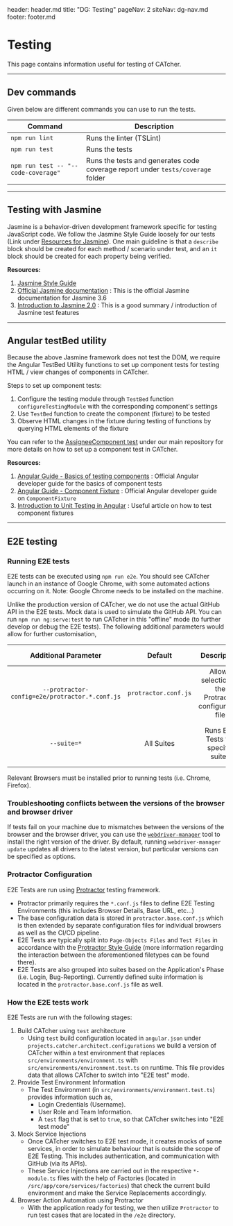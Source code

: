 <frontmatter>
  header: header.md
  title: "DG: Testing"
  pageNav: 2
  siteNav: dg-nav.md
  footer: footer.md
</frontmatter>

# Testing

This page contains information useful for testing of CATcher.

-------------------------------------------------------------------------------------

## Dev commands

Given below are different commands you can use to run the tests.

|Command|Description|
|--|--|
 | `npm run lint` | Runs the linter (TSLint) |
 | `npm run test` | Runs the tests           |
 | `npm run test -- "--code-coverage"` | Runs the tests and generates code coverage report under `tests/coverage` folder |

-------------------------------------------------------------------------------------

## Testing with Jasmine

Jasmine is a behavior-driven development framework specific for testing JavaScript code. We follow the Jasmine Style Guide loosely for our tests (Link under [Resources for Jasmine](#resources-for-jasmine)). One main guideline is that a `describe` block should be created for each method / scenario under test, and an `it` block should be created for each property being verified.

****Resources:****

1. [Jasmine Style Guide](https://github.com/CareMessagePlatform/jasmine-styleguide)
2. [Official Jasmine documentation](https://jasmine.github.io/api/3.6/global) : This is the official Jasmine documentation for Jasmine 3.6
3. [Introduction to Jasmine 2.0](https://jasmine.github.io/2.0/introduction.html) : This is a good summary / introduction of Jasmine test features

-------------------------------------------------------------------------------------

## Angular testBed utility

Because the above Jasmine framework does not test the DOM, we require the Angular TestBed Utility functions to set up component tests for testing HTML / view changes of components in CATcher.

Steps to set up component tests:
1. Configure the testing module through `TestBed` function `configureTestingModule` with the corresponding component's settings
2. Use `TestBed` function to create the component (fixture) to be tested
3. Observe HTML changes in the fixture during testing of functions by querying HTML elements of the fixture

You can refer to the [AssigneeComponent test](https://github.com/CATcher-org/CATcher/blob/master/tests/app/shared/issue/assignee/assignee.component.spec.ts) under our main repository for more details on how to set up a component test in CATcher.

****Resources:****
1. [Angular Guide - Basics of testing components](https://angular.io/guide/testing-components-basics) : Official Angular developer guide for the basics of component tests
2. [Angular Guide - Component Fixture](https://angular.io/api/core/testing/ComponentFixture) : Official Angular developer guide on `ComponentFixture`
3. [Introduction to Unit Testing in Angular](https://www.digitalocean.com/community/tutorials/angular-introduction-unit-testing#:~:text=Fixtures%20have%20access%20to%20a,Angular%20to%20run%20change%20detection.) : Useful article on how to test component fixtures

-------------------------------------------------------------------------------------

## E2E testing

### Running E2E tests

<tooltip content="end-to-end tests">E2E tests</tooltip> can be executed using `npm run e2e`. You should see CATcher launch in an instance of Google Chrome, with some automated actions occurring on it. Note: Google Chrome needs to be installed on the machine.

Unlike the production version of CATcher, we do not use the actual GitHub API in the E2E tests. Mock data is used to simulate the GitHub API. You can run `npm run ng:serve:test` to run CATcher in this "offline" mode (to further develop or debug the E2E tests).
The following additional parameters would allow for further customisation,

| Additional Parameter | Default | Description | Full Command Example | Command Explanation
| :---: | :---: | :-----: | :-------: | :------: |
| `--protractor-config=e2e/protractor.*.conf.js` | `protractor.conf.js` | Allows selection of the Protractor configuration file | `npm run e2e -- --protractor-config=e2e/protractor.firefox.conf.js` | Runs E2E Tests on the Firefox Browser |
| `--suite=*` | All Suites | Runs E2E Tests for specific suites | `npm run e2e -- --suite=login,bugReporting` | Run E2E Tests from Login and BugReporting Suites only |

<box type="warning" seamless>

Relevant Browsers must be installed prior to running tests (i.e. Chrome, Firefox).
</box>

### Troubleshooting conflicts between the versions of the browser and browser driver

If tests fail on your machine due to mismatches between the versions of the browser and the browser driver, you can use the [`webdriver-manager`](https://github.com/angular/webdriver-manager#readme) tool to install the right version of the driver.  By default, running `webdriver-manager update` updates all drivers to the latest version, but particular versions can be specified as options.

### Protractor Configuration

E2E Tests are run using [Protractor](http://www.protractortest.org/#/) testing framework.

- Protractor primarily requires the `*.conf.js` files to define E2E Testing Environments (this includes Browser Details, Base URL, etc...)
- The base configuration data is stored in `protractor.base.conf.js` which is then extended by separate configuration files for individual browsers as well as the CI/CD pipeline.
- E2E Tests are typically split into `Page-Objects Files` and `Test Files` in accordance with the [Protractor Style Guide](http://www.protractortest.org/#/style-guide) (more information regarding the interaction between the aforementioned filetypes can be found there).
- E2E Tests are also grouped into suites based on the Application's Phase (i.e. Login, Bug-Reporting). Currently defined suite information is located in the `protractor.base.conf.js` file as well.

### How the E2E tests work

E2E Tests are run with the following stages:
1. Build CATcher using `test` architecture
   - Using `test` build configuration located in `angular.json` under `projects.catcher.architect.configurations` we build a version of CATcher within a test environment that replaces `src/environments/environment.ts` with `src/environments/environment.test.ts` on runtime. This file provides data that allows CATcher to switch into "E2E test" mode.
2. Provide Test Environment Information
   - The Test Environment (in `src/environments/environment.test.ts`) provides information such as,
     - Login Credentials (Username).
     - User Role and Team Information.
     - A `test` flag that is set to `true`, so that CATcher switches into "E2E test mode"
3. Mock Service Injections
   - Once CATcher switches to E2E test mode, it creates mocks of some services, in order to simulate behaviour that is outside the scope of E2E Testing. This includes authentication, and communication with GitHub (via its APIs).
   - These Service Injections are carried out in the respective `*-module.ts` files with the help of Factories (located in `/src/app/core/services/factories`) that check the current build environment and make the Service Replacements accordingly.
4. Browser Action Automation using Protractor
   - With the application ready for testing, we then utilize `Protractor` to run test cases that are located in the `/e2e` directory.
